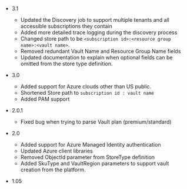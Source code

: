 - 3.1
  - Updated the Discovery job to support multiple tenants and all accessible subscriptions they contain
  - Added more detailed trace logging during the discovery process
  - Changed store path to be `<subscription id>:<resource group name>:<vault name>`.
  - Removed redundant Vault Name and Resource Group Name fields
  - Updated documentation to explain when optional fields can be omitted from the store type definition.

- 3.0
  - Added support for Azure clouds other than US public.
  - Shortened Store path to `subscription id : vault name`
  - Added PAM support

- 2.0.1
  - Fixed bug when trying to parse Vault plan (premium/standard)

- 2.0
  - Added support for Azure Managed Identity authentication
  - Updated Azure client libraries
  - Removed ObjectId parameter from StoreType definition
  - Added SkuType and VaultRegion parameters to support vault creation from the platform.

- 1.05
